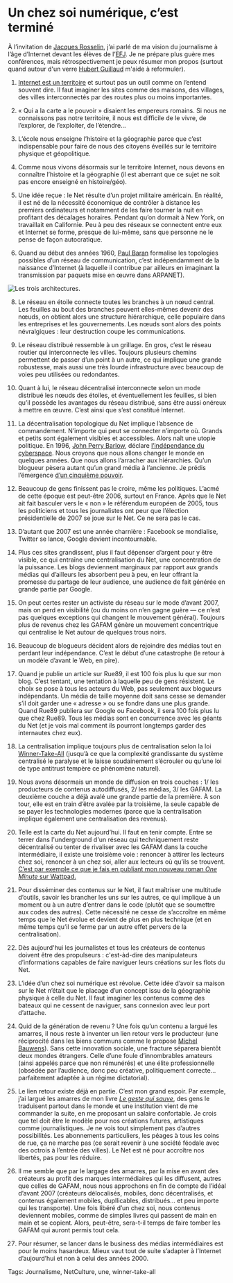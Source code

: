 # Un chez soi numérique, c&#8217;est terminé

À l’invitation de [Jacques Rosselin](https://twitter.com/rosselin), j’ai parlé de ma vision du journalisme à l’âge d’Internet devant les élèves de l’[EFJ](http://www.efj.fr/). Je ne prépare plus guère mes conférences, mais rétrospectivement je peux résumer mon propos (surtout quand autour d'un verre [Hubert Guillaud](http://www.internetactu.net/author/hubert/) m'aide à reformuler).<span id="more-42591"></span>

1. [Internet est un territoire](http://tcrouzet.com/tag/territoire/) et surtout pas un outil comme on l’entend souvent dire. Il faut imaginer les sites comme des maisons, des villages, des villes interconnectés par des routes plus ou moins importantes.

2. « Qui a la carte a le pouvoir » disaient les empereurs romains. Si nous ne connaissons pas notre territoire, il nous est difficile de le vivre, de l’explorer, de l’exploiter, de l’étendre…

3. L’école nous enseigne l’histoire et la géographie parce que c’est indispensable pour faire de nous des citoyens éveillés sur le territoire physique et géopolitique.

4. Comme nous vivons désormais sur le territoire Internet, nous devons en connaître l’histoire et la géographie (il est aberrant que ce sujet ne soit pas encore enseigné en histoire/géo).

5. Une idée reçue : le Net résulte d’un projet militaire américain. En réalité, il est né de la nécessité économique de contrôler à distance les premiers ordinateurs et notamment de les faire tourner la nuit en profitant des décalages horaires. Pendant qu’on dormait à New York, on travaillait en Californie. Peu à peu des réseaux se connectent entre eux et Internet se forme, presque de lui-même, sans que personne ne le pense de façon autocratique.

6. Quand au début des années 1960, [Paul Baran](https://en.wikipedia.org/wiki/Paul_Baran) formalise les topologies possibles d’un réseau de communication, c’est indépendamment de la naissance d’Internet (à laquelle il contribue par ailleurs en imaginant la transmission par paquets mise en œuvre dans ARPANET).

![Les trois architectures.](http://tcrouzet.comhttps://tcrouzet.com/images_tc/2015/10/paul.jpg)

8. Le réseau en étoile connecte toutes les branches à un nœud central. Les feuilles au bout des branches peuvent elles-mêmes devenir des nœuds, on obtient alors une structure hiérarchique, celle populaire dans les entreprises et les gouvernements. Les nœuds sont alors des points névralgiques : leur destruction coupe les communications.

9. Le réseau distribué ressemble à un grillage. En gros, c’est le réseau routier qui interconnecte les villes. Toujours plusieurs chemins permettent de passer d’un point à un autre, ce qui implique une grande robustesse, mais aussi une très lourde infrastructure avec beaucoup de voies peu utilisées ou redondantes.

10. Quant à lui, le réseau décentralisé interconnecte selon un mode distribué les nœuds des étoiles, et éventuellement les feuilles, si bien qu’il possède les avantages du réseau distribué, sans être aussi onéreux à mettre en œuvre. C’est ainsi que s’est constitué Internet.

11. La décentralisation topologique du Net implique l’absence de commandement. N’importe qui peut se connecter n’importe où. Grands et petits sont également visibles et accessibles. Alors naît une utopie politique. En 1996, [John Perry Barlow](https://fr.wikipedia.org/wiki/John_Perry_Barlow), déclare [l’indépendance du cyberspace](http://editions-hache.com/essais/barlow/barlow2.html). Nous croyons que nous allons changer le monde en quelques années. Que nous allons l’arracher aux hiérarchies. Qu’un blogueur pèsera autant qu’un grand média à l’ancienne. Je prédis l’émergence [d’un cinquième pouvoir](http://tcrouzet.com/le-cinquieme-pouvoir/).

12. Beaucoup de gens finissent pas le croire, même les politiques. L’acmé de cette époque est peut-être 2006, surtout en France. Après que le Net ait fait basculer vers le « non » le référendum européen de 2005, tous les politiciens et tous les journalistes ont peur que l’élection présidentielle de 2007 se joue sur le Net. Ce ne sera pas le cas.

13. D’autant que 2007 est une année charnière : Facebook se mondialise, Twitter se lance, Google devient incontournable.

14. Plus ces sites grandissent, plus il faut dépenser d’argent pour y être visible, ce qui entraîne une centralisation du Net, une concentration de la puissance. Les blogs deviennent marginaux par rapport aux grands médias qui d’ailleurs les absorbent peu à peu, en leur offrant la promesse du partage de leur audience, une audience de fait générée en grande partie par Google.

15. On peut certes rester un activiste du réseau sur le mode d’avant 2007, mais on perd en visibilité (ou du moins on n’en gagne guère — ce n’est pas quelques exceptions qui changent le mouvement général). Toujours plus de revenus chez les GAFAM génère un mouvement concentrique qui centralise le Net autour de quelques trous noirs.

16. Beaucoup de blogueurs décident alors de rejoindre des médias tout en perdant leur indépendance. C’est le début d’une catastrophe (le retour à un modèle d’avant le Web, en pire).

17. Quand je publie un article sur Rue89, il est 100 fois plus lu que sur mon blog. C’est tentant, une tentation à laquelle peu de gens résistent. Le choix se pose à tous les acteurs du Web, pas seulement aux blogueurs indépendants. Un média de taille moyenne doit sans cesse se demander s’il doit garder une « adresse » ou se fondre dans une plus grande. Quand Rue89 publiera sur Google ou Facebook, il sera 100 fois plus lu que chez Rue89. Tous les médias sont en concurrence avec les géants du Net (et je vois mal comment ils pourront longtemps garder des internautes chez eux).

18. La centralisation implique toujours plus de centralisation selon la loi [Winner-Take-All](https://en.wikipedia.org/wiki/Winner-take-all_(computing)) (jusqu’à ce que la complexité grandissante du système centralisé le paralyse et le laisse soudainement s’écrouler ou qu’une loi de type antitrust tempère ce phénomène naturel).

19. Nous avons désormais un monde de diffusion en trois couches : 1/ les producteurs de contenus autodiffusés, 2/ les médias, 3/ les GAFAM. La deuxième couche a déjà avalé une grande partie de la première. À son tour, elle est en train d’être avalée par la troisième, la seule capable de se payer les technologies modernes (parce que la centralisation implique également une centralisation des revenus).

20. Telle est la carte du Net aujourd’hui. Il faut en tenir compte. Entre se terrer dans l'underground d'un réseau qui techniquement reste décentralisé ou tenter de rivaliser avec les GAFAM dans la couche intermédiaire, il existe une troisième voie : renoncer à attirer les lecteurs chez soi, renoncer à un chez soi, aller aux lecteurs où qu’ils se trouvent. [C’est par exemple ce que je fais en publiant mon nouveau roman *One Minute* sur Wattpad.](http://www.wattpad.com/story/29694130-1-minute)

21. Pour disséminer des contenus sur le Net, il faut maîtriser une multitude d’outils, savoir les brancher les uns sur les autres, ce qui implique à un moment ou à un autre d’entrer dans le code (plutôt que se soumettre aux codes des autres). Cette nécessité ne cesse de s’accroître en même temps que le Net évolue et devient de plus en plus technique (et en même temps qu’il se ferme par un autre effet pervers de la centralisation).

22. Dès aujourd'hui les journalistes et tous les créateurs de contenus doivent être des propulseurs : c'est-àd-dire des manipulateurs d’informations capables de faire naviguer leurs créations sur les flots du Net.

23. L’idée d’un chez soi numérique est révolue. Cette idée d’avoir sa maison sur le Net n’était que le placage d’un concept issu de la géographie physique à celle du Net. Il faut imaginer les contenus comme des bateaux qui ne cessent de naviguer, sans connexion avec leur port d’attache.

24. Quid de la génération de revenu ? Une fois qu’un contenu a largué les amarres, il nous reste à inventer un lien retour vers le producteur (une réciprocité dans les biens communs comme le propose [Michel Bauwens](http://p2pfoundation.net/index.php/Main_Page)). Sans cette innovation sociale, une fracture séparera bientôt deux mondes étrangers. Celle d’une foule d’innombrables amateurs (ainsi appelés parce que non rémunérés) et une élite professionnelle (obsédée par l’audience, donc peu créative, politiquement correcte… parfaitement adaptée à un régime dictatorial).

25. Le lien retour existe déjà en partie. C’est mon grand espoir. Par exemple, j’ai largué les amarres de mon livre [*Le geste qui sauve*](http://tcrouzet.com/le-geste-qui-sauve/), des gens le traduisent partout dans le monde et une institution vient de me commander la suite, en me proposant un salaire confortable. Je crois que tel doit être le modèle pour nos créations futures, artistiques comme journalistiques. Je ne vois tout simplement pas d’autres possibilités. Les abonnements particuliers, les péages à tous les coins de rue, ça ne marche pas (ce serait revenir à une société féodale avec des octrois à l’entrée des villes). Le Net est né pour accroître nos libertés, pas pour les réduire.

26. Il me semble que par le largage des amarres, par la mise en avant des créateurs au profit des marques intermédiaires qui les diffusent, autres que celles de GAFAM, nous nous approchons en fin de compte de l’idéal d’avant 2007 (créateurs délocalisés, mobiles, donc décentralisés, et contenus également mobiles, dupllicables, distribués… et peu importe qui les transporte). Une fois libéré d’un chez soi, nous contenus deviennent mobiles, comme de simples livres qui passent de main en main et se copient. Alors, peut-être, sera-t-il temps de faire tomber les GAFAM qui auront permis tout cela.

27. Pour résumer, se lancer dans le business des médias intermédiaires est pour le moins hasardeux. Mieux vaut tout de suite s’adapter à l’Internet d’aujourd’hui et non à celui des années 2000.

Tags: Journalisme, NetCulture, une, winner-take-all